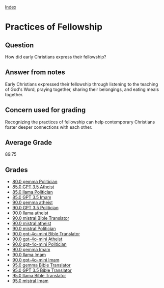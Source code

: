 
[Index](../../index.md)
# Practices of Fellowship
## Question
How did early Christians express their fellowship?

## Answer from notes
Early Christians expressed their fellowship through listening to the teaching of God's Word, praying together, sharing their belongings, and eating meals together.

## Concern used for grading
Recognizing the practices of fellowship can help contemporary Christians foster deeper connections with each other.

## Average Grade
89.75

## Grades
 * [80.0 gemma Politician](../answers/gemma_Politician/Practices_of_Fellowship.md)
 * [85.0 GPT 3.5 Atheist](../answers/GPT_3.5_Atheist/Practices_of_Fellowship.md)
 * [85.0 llama Politician](../answers/llama_Politician/Practices_of_Fellowship.md)
 * [85.0 GPT 3.5 Imam](../answers/GPT_3.5_Imam/Practices_of_Fellowship.md)
 * [90.0 gemma atheist](../answers/gemma_atheist/Practices_of_Fellowship.md)
 * [90.0 GPT 3.5 Politician](../answers/GPT_3.5_Politician/Practices_of_Fellowship.md)
 * [90.0 llama atheist](../answers/llama_atheist/Practices_of_Fellowship.md)
 * [90.0 mistral Bible Translator](../answers/mistral_Bible_Translator/Practices_of_Fellowship.md)
 * [90.0 mistral atheist](../answers/mistral_atheist/Practices_of_Fellowship.md)
 * [90.0 mistral Politician](../answers/mistral_Politician/Practices_of_Fellowship.md)
 * [90.0 gpt-4o-mini Bible Translator](../answers/gpt-4o-mini_Bible_Translator/Practices_of_Fellowship.md)
 * [90.0 gpt-4o-mini Atheist](../answers/gpt-4o-mini_Atheist/Practices_of_Fellowship.md)
 * [90.0 gpt-4o-mini Politician](../answers/gpt-4o-mini_Politician/Practices_of_Fellowship.md)
 * [90.0 gemma Imam](../answers/gemma_Imam/Practices_of_Fellowship.md)
 * [90.0 llama Imam](../answers/llama_Imam/Practices_of_Fellowship.md)
 * [90.0 gpt-4o-mini Imam](../answers/gpt-4o-mini_Imam/Practices_of_Fellowship.md)
 * [95.0 gemma Bible Translator](../answers/gemma_Bible_Translator/Practices_of_Fellowship.md)
 * [95.0 GPT 3.5 Bible Translator](../answers/GPT_3.5_Bible_Translator/Practices_of_Fellowship.md)
 * [95.0 llama Bible Translator](../answers/llama_Bible_Translator/Practices_of_Fellowship.md)
 * [95.0 mistral Imam](../answers/mistral_Imam/Practices_of_Fellowship.md)
